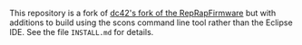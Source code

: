This repository is a fork of [dc42's fork of the
RepRapFirmware](https://github.com/dc42/RepRapFirmware) but with
additions to build using the scons command line tool rather than
the Eclipse IDE.  See the file `INSTALL.md` for details.
